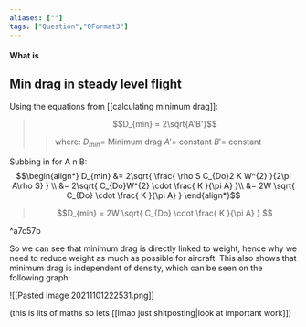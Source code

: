 ```yaml
---
aliases: [""]
tags: ["Question","QFormat3"]
---
```


#### What is
## Min drag in steady level flight
Using the equations from [[calculating minimum drag]]:

> $$D_{min} = 2\sqrt{A'B'}$$ 
>> where:
>> $D_{min}=$  Minimum drag
>> $A'=$ constant
>> $B'=$ constant

Subbing in for A n B:
$$\begin{align*}
D_{min} &=  2\sqrt{   \frac{ \rho S C_{Do}2 K W^{2} }{2\pi A\rho S}  }  \\
&= 2\sqrt{  C_{Do}W^{2} \cdot \frac{  K  }{\pi A}  }\\
&= 2W \sqrt{  C_{Do} \cdot \frac{ K  }{\pi A}  }
\end{align*}$$ 

> $$D_{min} = 2W \sqrt{  C_{Do} \cdot \frac{ K  }{\pi A}  } $$ 

^a7c57b

So we can see that minimum drag is directly linked to weight, hence why we need to reduce weight as much as possible for aircraft.
This also shows that minimum drag is independent of density, which can be seen on the following graph:

![[Pasted image 20211101222531.png]]

(this is lits of maths so lets [[lmao just shitposting|look at important work]])

